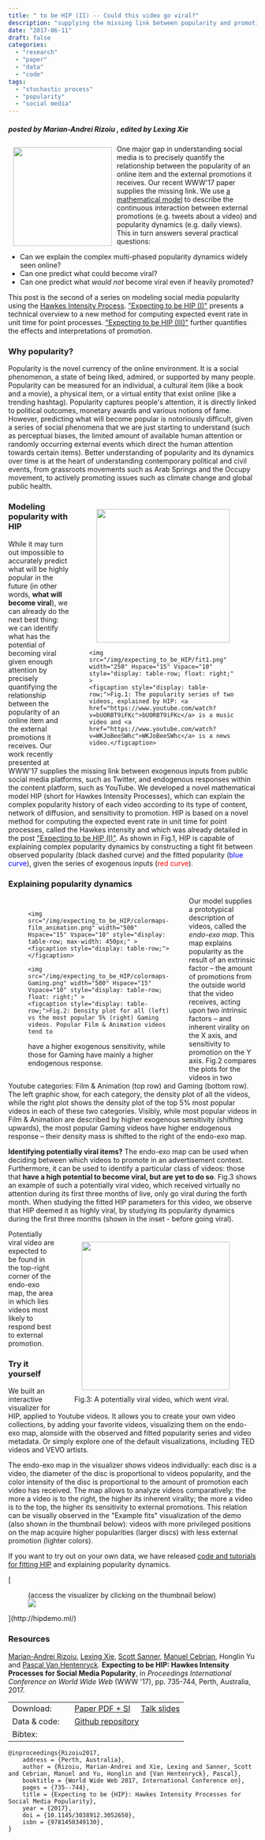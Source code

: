 ```yaml
---
title: " to be HIP (II) -- Could this video go viral?"
description: "supplying the missing link between popularity and promotions"
date: "2017-06-11"
draft: false
categories:
  - "research"
  - "paper"
  - "data"
  - "code"
tags:
  - "stochastic process"
  - "popularity"
  - "social media"
---
```


##### posted by _Marian-Andrei Rizoiu_ , edited by _Lexing Xie_ <br />


<img style="float: left;" src="/img/expecting_to_be_HIP/endo_exo_map.png" width="200" Hspace="10" Vspace="5">
<!--<img style="float: left;" src="/img/expecting_to_be_HIP/teaser2.png" width="150" Hspace="10" Vspace="5">-->

<!--LX revise wordy opening 
It is common knowledge that it is almost impossible to predict what will become viral in the online environment.
Perceptual biases and the competition for the limited available human attention make online popularity appear as almost random.
But ****
-->
One major gap in understanding social media is to precisely quantify the relationship between the popularity of an online item and the external promotions it receives. Our recent WWW'17 paper supplies the missing link. 
 We use [a mathematical model](/post/hawkes_intensity/) to describe the continuous interaction between external promotions (e.g. tweets about a video) and popularity dynamics (e.g. daily views). This in turn answers several practical questions: 

* Can we explain the complex multi-phased popularity dynamics widely seen online?
* Can one predict what could become viral?
* Can one predict what *would not* become viral even if heavily promoted?

<!--more-->
This post is the second of a series on modeling social media popularity using the [Hawkes Intensity Process](https://arxiv.org/abs/1602.06033). ["Expecting to be HIP (I)"](/post/hawkes_intensity/) presents a technical overview to a new method for computing expected event rate in unit time for point processes. ["Expecting to be HIP (III)"](/post/promotability/) further quantifies the effects and interpretations of promotion. 

### Why popularity?

Popularity is the novel currency of the online environment.
It is a social phenomenon, a state of being liked, admired, or supported by many people.
Popularity can be measured for an individual, a cultural item (like a book and a movie), a physical item, or a virtual entity that exist online (like a trending hashtag). 
Popularity captures people's attention, it is directly linked to political outcomes, monetary awards and various notions of fame. 
However, predicting what will become popular is notoriously difficult, given a series of social phenomena that we are just starting to understand (such as perceptual biases, the limited amount of available human attention or randomly occurring external events which direct the human attention towards certain items).
Better understanding of popularity and its dynamics over time is at the heart of understanding contemporary political and civil events, from grassroots movements such as Arab Springs and the Occupy movement, to actively promoting issues such as climate change and global public health.

<!--<figure style="float: right;" >-->
<!--  <img src="/img/expecting_to_be_HIP/modeling_pop_HIP.png" width="250" Hspace="15" Vspace="10">-->
<!--  <figcaption>Fig.1: Modeling popularity with HIP</figcaption>-->
<!--</figure> -->

<figure style="float: right; display: table; width: 1px;">
    <!-- MAR: note that I need to set "max-width" for figs to counteract the global CSS. -->
    <img src="/img/expecting_to_be_HIP/fit2.png" width="270" Hspace="15" Vspace="10" style="display: table-row; max-width: 270px;" >
    <figcaption> </figcaption>
  
    <img src="/img/expecting_to_be_HIP/fit1.png" width="250" Hspace="15" Vspace="10" style="display: table-row; float: right;" >
    <figcaption style="display: table-row;">Fig.1: The popularity series of two videos, explained by HIP: <a href="https://www.youtube.com/watch?v=bUORBT9iFKc">bUORBT9iFKc</a> is a music video and <a href="https://www.youtube.com/watch?v=WKJoBeeSWhc">WKJoBeeSWhc</a> is a news video.</figcaption>
</figure> 


### Modeling popularity with HIP

While it may turn out impossible to accurately predict what will be highly popular in the future (in other words, **what will become viral**), we can already do the next best thing: we can identify what has the potential of becoming viral given enough attention by precisely quantifying the relationship between the popularity of an online item and the external promotions it receives. 
Our work recently presented at WWW'17 supplies the missing link between exogenous inputs from public social media platforms, such as Twitter, and endogenous responses within the content platform, such as YouTube. 
We developed a novel mathematical model HIP (short for Hawkes Intensity Processes), which can explain the complex popularity history of each video according to its type of content, network of diffusion, and sensitivity to promotion. 
HIP is based on a novel method for computing the expected event rate in unit time for point processes, called the Hawkes intensity and which was already detailed in the post ["Expecting to be HIP (I)"](/post/hawkes_intensity/).
As shown in Fig.1, HIP is capable of explaining complex popularity dynamics by constructing a tight fit between observed popularity (black dashed curve) and the fitted popularity (<span style="color:blue">blue curve</span>), given the series of exogenous inputs (<span style="color:red">red curve</span>).

### Explaining popularity dynamics

<figure style="float: left; display: table; width: 1px;">
<!--    <img src="/img/expecting_to_be_HIP/endo_exo_map.png" width="300" Hspace="15" Vspace="10">-->
<!--    <figcaption>Fig.2: The endo-exo map.</figcaption>-->
    
    <img src="/img/expecting_to_be_HIP/colormaps-film_animation.png" width="500" Hspace="15" Vspace="10" style="display: table-row; max-width: 450px;" >
    <figcaption style="display: table-row;"></figcaption>
    
    <img src="/img/expecting_to_be_HIP/colormaps-Gaming.png" width="500" Hspace="15" Vspace="10" style="display: table-row; float: right;" >
    <figcaption style="display: table-row;">Fig.2: Density plot for all (left) vs the most popular 5% (right) Gaming videos. Popular Film & Animation videos tend to
have a higher exogenous sensitivity, while those for Gaming have mainly a higher endogenous response.</figcaption>
</figure> 

Our model supplies a prototypical description of videos, called the *endo-exo map*. 
This map explains popularity as the result of an extrinsic factor – the amount of promotions from the outside world that the video receives, acting upon two intrinsic factors – and inherent virality on the X axis, and sensitivity to promotion on the Y axis.
Fig.2 compares the plots for the videos in two Youtube categories: Film & Animation (top row) and Gaming (bottom row).
The left graphic show, for each category, the density plot of all the videos, while the right plot shows the density plot of the top 5% most popular videos in each of these two categories. 
Visibly, while most popular videos in Film & Animation are described by higher exogenous sensitivity (shifting upwards), the most popular Gaming videos have higher endogenous response – their density mass is shifted to the right of the endo-exo map.


**Identifying potentially viral items?**
The endo-exo map can be used when deciding between which videos to promote in an advertisement context.
Furthermore, it can be used to identify a particular class of videos: those that **have a high potential to become viral, but are yet to do so**.
Fig.3 shows an example of such a potentially viral video, which received virtually no attention during its first three months of live, only go viral during the forth month.
When studying the fitted HIP parameters for this video, we observe that HIP deemed it as highly viral, by studying its popularity dynamics during the first three months (shown in the inset - before going viral).
<figure style="float: right;">
    <img src="/img/expecting_to_be_HIP/potentially_viral_video.png" width="300" Hspace="15" Vspace="10">
    <figcaption>Fig.3: A potentially viral video, which went viral.</figcaption>
</figure>
Potentially viral video are expected to be found in the top-right corner of the endo-exo map, the area in which lies videos most likely to respond best to external promotion.


### Try it yourself

We built an interactive visualizer for HIP, applied to Youtube videos. 
It allows you to create your own video collections, by adding your favorite videos, visualizing them on the endo-exo map, alonside with the observed and fitted popularity series and video metadata.
Or simply explore one of the default visualizations, including TED videos and VEVO artists. 

The endo-exo map in the visualizer shows videos individually: each disc is a video, the diameter of the disc is proportional to videos popularity, and the color intensity of the disc is proportional to the amount of promotion each video has received.
The map allows to analyze videos comparatively: the more a video is to the right, the higher its inherent virality; the more a video is to the top, the higher its sensitivity to external promotions.
This relation can be visually observed in the "Example fits" visualization of the demo (also shown in the thumbnail below): videos with more privileged positions on the map acquire higher popularities (larger discs) with less external promotion (lighter colors).

If you want to try out on your own data, we have released [code and tutorials for fitting HIP](https://github.com/andrei-rizoiu/hip-popularity) and explaining popularity dynamics.

[<figure>
    <figcaption>(access the visualizer by clicking on the thumbnail below)</figcaption>
    <img src="/img/expecting_to_be_HIP/demo-screenshot.png"> 
</figure>](http://hipdemo.ml/)

### Resources


[Marian-Andrei Rizoiu](http://www.rizoiu.eu), [Lexing Xie](http://users.cecs.anu.edu.au/~xlx/), [Scott Sanner](http://d3m.mie.utoronto.ca/), [Manuel Cebrian](http://web.media.mit.edu/~cebrian/), Honglin Yu and [Pascal Van Hentenryck](https://pascalvanhentenryck.engin.umich.edu/). **Expecting to be HIP: Hawkes Intensity Processes for Social Media Popularity**, in *Proceedings International Conference on World Wide Web* (WWW '17), pp. 735-744, Perth, Australia, 2017. 

| | |
|---|---|
|Download: &nbsp;&nbsp;&nbsp;&nbsp;&nbsp;&nbsp; | [Paper PDF + SI](http://arxiv.org/pdf/1602.06033.pdf) &nbsp;&nbsp;&nbsp; [Talk slides](http://rizoiu.eu/documents/research/presentations/RIZOIU_WWW-2017_slides.pdf) |
|Data & code:  | [Github repository](https://github.com/andrei-rizoiu/hip-popularity) <!--&nbsp;&nbsp;&nbsp; [Interactive visualization system](https://github.com/andrei-rizoiu/hip-popularity#hip-visualization-system) --> |
|Bibtex: | |
``` 
@inproceedings{Rizoiu2017,
    address = {Perth, Australia},
    author = {Rizoiu, Marian-Andrei and Xie, Lexing and Sanner, Scott and Cebrian, Manuel and Yu, Honglin and {Van Hentenryck}, Pascal},
    booktitle = {World Wide Web 2017, International Conference on},
    pages = {735--744},
    title = {Expecting to be {HIP}: Hawkes Intensity Processes for Social Media Popularity},
    year = {2017},
    doi = {10.1145/3038912.3052650},
    isbn = {9781450349130},
}

```
